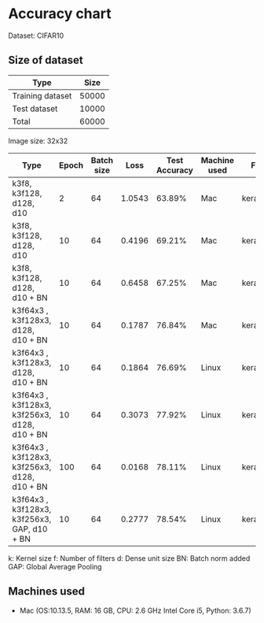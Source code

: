 # Accuracy chart

Dataset: CIFAR10

## Size of dataset

Type|Size|
|---|---|
|Training dataset| 50000|
|Test dataset| 10000|
|Total | 60000|

Image size: 32x32

|Type|Epoch|Batch size | Loss|Test Accuracy | Machine used | File name | 
|---|---|---|---|---|---|---|
|k3f8, k3f128, d128, d10 | 2 | 64 | 1.0543 | 63.89% | Mac | keras_baseline |
|k3f8, k3f128, d128, d10 | 10 | 64 | 0.4196 | 69.21% | Mac | keras_2 |
|k3f8, k3f128, d128, d10 + BN | 10 | 64 | 0.6458 |67.25%| Mac | keras_3 |
|k3f64x3 , k3f128x3, d128, d10 + BN | 10 | 64 | 0.1787 |76.84%| Mac | keras_4 |
|k3f64x3 , k3f128x3, d128, d10 + BN | 10 | 64 | 0.1864 |76.69%| Linux | keras_4 |
|k3f64x3 , k3f128x3, k3f256x3, d128, d10 + BN | 10 | 64 | 0.3073 |77.92%| Linux | keras_5 |
|k3f64x3 , k3f128x3, k3f256x3, d128, d10 + BN | 100 | 64 | 0.0168 |78.11%| Linux | keras_6 |
|k3f64x3 , k3f128x3, k3f256x3, GAP, d10 + BN | 10 | 64 | 0.2777 |78.54%| Linux | keras_7 |

 k: Kernel size
 f: Number of filters
 d: Dense unit size
 BN: Batch norm added
 GAP: Global Average Pooling

## Machines used
* Mac (OS:10.13.5, RAM: 16 GB, CPU: 2.6 GHz Intel Core i5, Python: 3.6.7) 